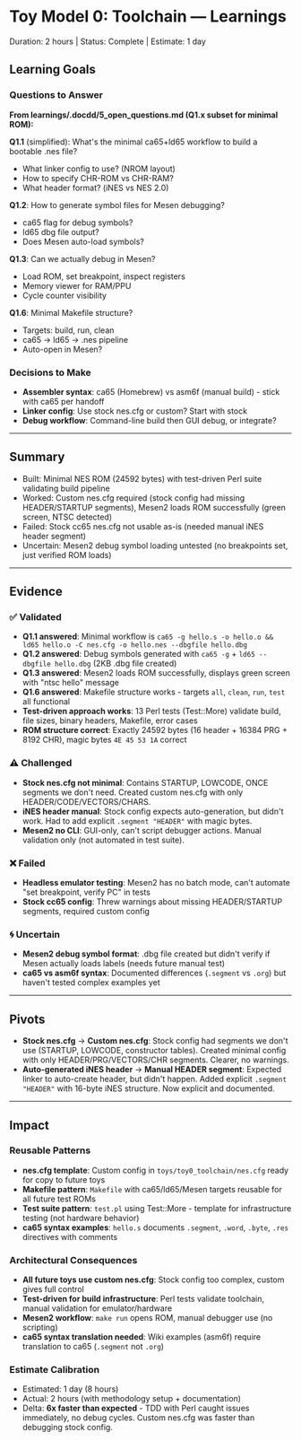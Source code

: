 # Toy Model 0: Toolchain — Learnings

Duration: 2 hours | Status: Complete | Estimate: 1 day

## Learning Goals

### Questions to Answer

**From learnings/.docdd/5_open_questions.md (Q1.x subset for minimal ROM):**

**Q1.1** (simplified): What's the minimal ca65+ld65 workflow to build a bootable .nes file?
- What linker config to use? (NROM layout)
- How to specify CHR-ROM vs CHR-RAM?
- What header format? (iNES vs NES 2.0)

**Q1.2**: How to generate symbol files for Mesen debugging?
- ca65 flag for debug symbols?
- ld65 dbg file output?
- Does Mesen auto-load symbols?

**Q1.3**: Can we actually debug in Mesen?
- Load ROM, set breakpoint, inspect registers
- Memory viewer for RAM/PPU
- Cycle counter visibility

**Q1.6**: Minimal Makefile structure?
- Targets: build, run, clean
- ca65 → ld65 → .nes pipeline
- Auto-open in Mesen?

### Decisions to Make

- **Assembler syntax**: ca65 (Homebrew) vs asm6f (manual build) - stick with ca65 per handoff
- **Linker config**: Use stock nes.cfg or custom? Start with stock
- **Debug workflow**: Command-line build then GUI debug, or integrate?

---

## Summary

- Built: Minimal NES ROM (24592 bytes) with test-driven Perl suite validating build pipeline
- Worked: Custom nes.cfg required (stock config had missing HEADER/STARTUP segments), Mesen2 loads ROM successfully (green screen, NTSC detected)
- Failed: Stock cc65 nes.cfg not usable as-is (needed manual iNES header segment)
- Uncertain: Mesen2 debug symbol loading untested (no breakpoints set, just verified ROM loads)

---

## Evidence

### ✅ Validated
- **Q1.1 answered**: Minimal workflow is `ca65 -g hello.s -o hello.o && ld65 hello.o -C nes.cfg -o hello.nes --dbgfile hello.dbg`
- **Q1.2 answered**: Debug symbols generated with `ca65 -g` + `ld65 --dbgfile hello.dbg` (2KB .dbg file created)
- **Q1.3 answered**: Mesen2 loads ROM successfully, displays green screen with "ntsc hello" message
- **Q1.6 answered**: Makefile structure works - targets `all`, `clean`, `run`, `test` all functional
- **Test-driven approach works**: 13 Perl tests (Test::More) validate build, file sizes, binary headers, Makefile, error cases
- **ROM structure correct**: Exactly 24592 bytes (16 header + 16384 PRG + 8192 CHR), magic bytes `4E 45 53 1A` correct

### ⚠️ Challenged
- **Stock nes.cfg not minimal**: Contains STARTUP, LOWCODE, ONCE segments we don't need. Created custom nes.cfg with only HEADER/CODE/VECTORS/CHARS.
- **iNES header manual**: Stock config expects auto-generation, but didn't work. Had to add explicit `.segment "HEADER"` with magic bytes.
- **Mesen2 no CLI**: GUI-only, can't script debugger actions. Manual validation only (not automated in test suite).

### ❌ Failed
- **Headless emulator testing**: Mesen2 has no batch mode, can't automate "set breakpoint, verify PC" in tests
- **Stock cc65 config**: Threw warnings about missing HEADER/STARTUP segments, required custom config

### 🌀 Uncertain
- **Mesen2 debug symbol format**: .dbg file created but didn't verify if Mesen actually loads labels (needs future manual test)
- **ca65 vs asm6f syntax**: Documented differences (`.segment` vs `.org`) but haven't tested complex examples yet

---

## Pivots

- **Stock nes.cfg** → **Custom nes.cfg**: Stock config had segments we don't use (STARTUP, LOWCODE, constructor tables). Created minimal config with only HEADER/PRG/VECTORS/CHR segments. Clearer, no warnings.
- **Auto-generated iNES header** → **Manual HEADER segment**: Expected linker to auto-create header, but didn't happen. Added explicit `.segment "HEADER"` with 16-byte iNES structure. Now explicit and documented.

---

## Impact

### Reusable Patterns
- **nes.cfg template**: Custom config in `toys/toy0_toolchain/nes.cfg` ready for copy to future toys
- **Makefile pattern**: `Makefile` with ca65/ld65/Mesen targets reusable for all future test ROMs
- **Test suite pattern**: `test.pl` using Test::More - template for infrastructure testing (not hardware behavior)
- **ca65 syntax examples**: `hello.s` documents `.segment`, `.word`, `.byte`, `.res` directives with comments

### Architectural Consequences
- **All future toys use custom nes.cfg**: Stock config too complex, custom gives full control
- **Test-driven for build infrastructure**: Perl tests validate toolchain, manual validation for emulator/hardware
- **Mesen2 workflow**: `make run` opens ROM, manual debugger use (no scripting)
- **ca65 syntax translation needed**: Wiki examples (asm6f) require translation to ca65 (`.segment` not `.org`)

### Estimate Calibration
- Estimated: 1 day (8 hours)
- Actual: 2 hours (with methodology setup + documentation)
- Delta: **6x faster than expected** - TDD with Perl caught issues immediately, no debug cycles. Custom nes.cfg was faster than debugging stock config.
